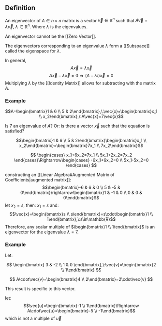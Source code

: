 ## Definition

An eigenvector of $A\in n\times n$ matrix is a vector $\vec{v}\in\mathbb{R}^n$ such that $A\vec{v}=\lambda\vec{v},\:\lambda\in\mathbb{R}^n$. Where $\lambda$ is the eigenvalues.

An eigenvector cannot be the [[Zero Vector]].

The eigenvectors corresponding to an eigenvalue $\lambda$ form a [[Subspace]] called the eigenspace for $\lambda$.

In general,
$$A\vec{x}=\lambda\vec{x}$$
$$A\vec{x}-\lambda\vec{x}=0\Rightarrow(A-\lambda I)\vec{x}=0$$
Multiplying $\lambda$ by the [[Identity Matrix]] allows for subtracting with the matrix $A$.

### Example

$$A=\begin{bmatrix}1 & 6 \\ 5 & 2\end{bmatrix},\:\vec{x}=\begin{bmatrix}x_1 \\ x_2\end{bmatrix},\:A\vec{x}=7\vec{x}$$

Is 7 an eigenvalue of $A$? Or: is there a vector $\vec{x}$ such that the equation is satisfied?

$$\begin{bmatrix}1 & 6 \\ 5 & 2\end{bmatrix}\begin{bmatrix}x_1 \\ x_2\end{bmatrix}=\begin{bmatrix}7x_1 \\ 7x_2\end{bmatrix}$$

$$
\begin{cases}
x_1+6x_2=7x_1 \\
5x_1+2x_2=7x_2
\end{cases}\Rightarrow\begin{cases}
-6x_1+6x_2=0 \\
5x_1-5x_2=0
\end{cases}
$$

constructing an [[Linear Algebra#Augmented Matrix of Coefficients|augmented matrix]]: $$\begin{bmatrix}-6 & 6 & 0 \\ 5 & -5 & 0\end{bmatrix}\rightarrow\begin{bmatrix}1 & -1 & 0 \\ 0 & 0 & 0\end{bmatrix}$$ let $x_2=s$, then: $x_1=s$ and: $$\vec{x}=\begin{bmatrix}s \\ s\end{bmatrix}=s\cdot\begin{bmatrix}1 \\ 1\end{bmatrix},\:s\in\mathbb{R}$$
Therefore, any scalar multiple of $\begin{bmatrix}1 \\ 1\end{bmatrix}$ is an eigenvector for the eigenvalue $\lambda=7$.

### Example

Let:

$$
\begin{bmatrix}
3 & -2 \\
1 & 0
\end{bmatrix},\:\vec{v}=\begin{bmatrix}2 \\ 1\end{bmatrix}
$$

$$
A\cdot\vec{v}=\begin{bmatrix}4 \\ 2\end{bmatrix}=2\cdot\vec{v}
$$

This result is specific to this vector.

let: $$\vec{u}=\begin{bmatrix}-1 \\ 1\end{bmatrix}\Rightarrow A\cdot\vec{u}=\begin{bmatrix}-5 \\ -1\end{bmatrix}$$ which is not a multiple of $\vec{u}$

$$
$$
